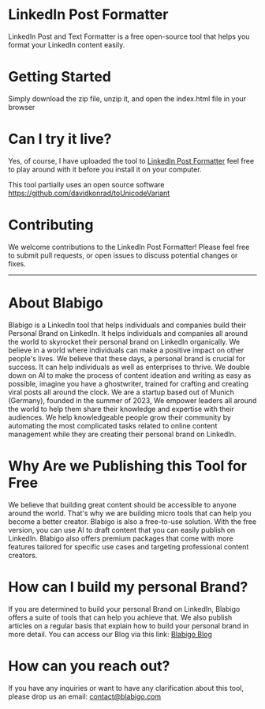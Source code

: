 # LinkedIn Post Formatter
LinkedIn Post and Text Formatter is a free open-source tool that helps you format your LinkedIn content easily.

# Getting Started
Simply download the zip file, unzip it, and open the index.html file in your browser

# Can I try it live? 
Yes, of course, I have uploaded the tool to [LinkedIn Post Formatter](https://ai.blabigo.com/linkedin-post-formatter?utm_source=github&utm_medium=github+open+source&utm_campaign=LinkedIn+Post+Formatter&utm_id=001)
 feel free to play around with it before you install it on your computer.

This tool partially uses an open source software https://github.com/davidkonrad/toUnicodeVariant

# Contributing
We welcome contributions to the LinkedIn Post Formatter! Please feel free to submit pull requests, or open issues to discuss potential changes or fixes.
___

# About Blabigo
Blabigo is a LinkedIn tool that helps individuals and companies build their Personal Brand on LinkedIn. It helps individuals and companies all around the world to skyrocket their personal brand on LinkedIn organically.
We believe in a world where individuals can make a positive impact on other people's lives. We believe that these days, a personal brand is crucial for success. It can help individuals as well as enterprises to thrive.
We double down on AI to make the process of content ideation and writing as easy as possible, imagine you have a ghostwriter, trained for crafting and creating viral posts all around the clock.
We are a startup based out of Munich (Germany), founded in the summer of 2023, We empower leaders all around the world to help them share their knowledge and expertise with their audiences.
We help knowledgeable people grow their community by automating the most complicated tasks related to online content management while they are creating their personal brand on LinkedIn.

# Why Are we Publishing this Tool for Free
We believe that building great content should be accessible to anyone around the world. That's why we are building micro tools that can help you become a better creator.
Blabigo is also a free-to-use solution. With the free version, you can use AI to draft content that you can easily publish on LinkedIn. Blabigo also offers premium packages that come with more features tailored for specific use cases and targeting professional content creators.

# How can I build my personal Brand?
If you are determined to build your personal Brand on LinkedIn, Blabigo offers a suite of tools that can help you achieve that. We also publish articles on a regular basis that explain how to build your personal brand in more detail.
You can access our Blog via this link: [Blabigo Blog](https://blog.blabigo.com/linkedin-post-formatter?utm_source=github&utm_medium=github+open+source&utm_campaign=LinkedIn+Post+Formatter&utm_id=001)

# How can you reach out?
If you have any inquiries or want to have any clarification about this tool, please drop us an email: contact@blabigo.com
